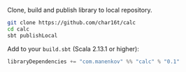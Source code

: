 Clone, build and publish library to local repository.
```bash
git clone https://github.com/char16t/calc
cd calc
sbt publishLocal
```

Add to your `build.sbt` (Scala 2.13.1 or higher):
```scala
libraryDependencies += "com.manenkov" %% "calc" % "0.1"
```

